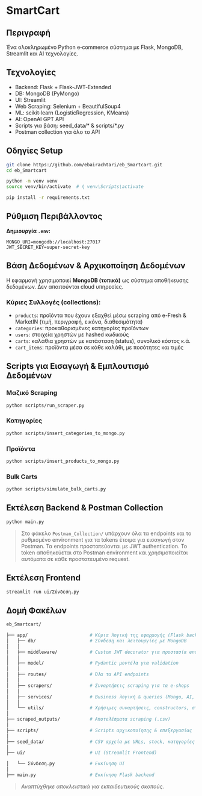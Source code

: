 # SmartCart

## Περιγραφή
Ένα ολοκληρωμένο Python e‑commerce σύστημα με Flask, MongoDB, Streamlit και AI τεχνολογίες.

## Τεχνολογίες
- Backend: Flask + Flask‑JWT‑Extended
- DB: MongoDB (PyMongo)
- UI: Streamlit
- Web Scraping: Selenium + BeautifulSoup4
- ML: scikit‑learn (LogisticRegression, KMeans)
- AI: OpenAI GPT API
- Scripts για βάση: seed_data/* & scripts/*.py
- Postman collection για όλο το API

## Οδηγίες Setup

```bash
git clone https://github.com/ebairachtari/eb_Smartcart.git
cd eb_Smartcart

python -m venv venv
source venv/bin/activate  # ή venv\Scripts\activate

pip install -r requirements.txt
````

## Ρύθμιση Περιβάλλοντος

**Δημιουργία `.env`:**

```env
MONGO_URI=mongodb://localhost:27017
JWT_SECRET_KEY=super-secret-key
```

## Βάση Δεδομένων & Αρχικοποίηση Δεδομένων

Η εφαρμογή χρησιμοποιεί **MongoDB (τοπικά)** ως σύστημα αποθήκευσης δεδομένων. Δεν απαιτούνται cloud υπηρεσίες.

### Κύριες Συλλογές (collections):
- `products`: προϊόντα που έχουν εξαχθεί μέσω scraping από e-Fresh & MarketIN (τιμή, περιγραφή, εικόνα, διαθεσιμότητα)
- `categories`: προκαθορισμένες κατηγορίες προϊόντων
- `users`: στοιχεία χρηστών με hashed κωδικούς
- `carts`: καλάθια χρηστών με κατάσταση (status), συνολικό κόστος κ.ά.
- `cart_items`: προϊόντα μέσα σε κάθε καλάθι, με ποσότητες και τιμές

## Scripts για Εισαγωγή & Εμπλουτισμό Δεδομένων

### Μαζικό Scraping
```bash
python scripts/run_scraper.py
```

### Κατηγορίες
```bash
python scripts/insert_categories_to_mongo.py
```

### Προϊόντα
```bash
python scripts/insert_products_to_mongo.py
```

### Bulk Carts
```bash
python scripts/simulate_bulk_carts.py
```

## Εκτέλεση Backend & Postman Collection

```bash
python main.py       
```

> Στο φάκελο `Postman_Collection/` υπάρχουν όλα τα endpoints και το ρυθμισμένο environment για τα tokens έτοιμα για εισαγωγή στον Postman.
> Τα endpoints προστατεύονται με JWT authentication. Το token αποθηκεύεται στο Postman environment και χρησιμοποιείται αυτόματα σε κάθε προστατευμένο request.


## Εκτέλεση Frontend

```bash
streamlit run ui/Σύνδεση.py  
```

## Δομή Φακέλων

```bash
eb_Smartcart/

├── app/                       # Κύρια λογική της εφαρμογής (Flask backend)
│   ├── db/                    # Σύνδεση και λειτουργίες με MongoDB
│   │
│   ├── middleware/            # Custom JWT decorator για προστασία endpoints
│   │
│   ├── model/                 # Pydantic μοντέλα για validation
│   │
│   ├── routes/                # Όλα τα API endpoints
│   │
│   ├── scrapers/              # Συναρτήσεις scraping για τα e-shops
│   │
│   ├── services/              # Business λογική & queries (Mongo, AI, ML)
│   │
│   └── utils/                 # Χρήσιμες συναρτήσεις, constructors, σταθερές
│
├── scraped_outputs/           # Αποτελέσματα scraping (.csv)
│
├── scripts/                   # Scripts αρχικοποίησης & επεξεργασίας
│
├── seed_data/                 # CSV αρχεία με URLs, stock, κατηγορίες
│
├── ui/                        # UI (Streamlit Frontend)

│   └── Σύνδεση.py             # Εκκίνηση UI
│
├── main.py                    # Εκκίνηση Flask backend
```

>*Αναπτύχθηκε αποκλειστικά για εκπαιδευτικούς σκοπούς.*
